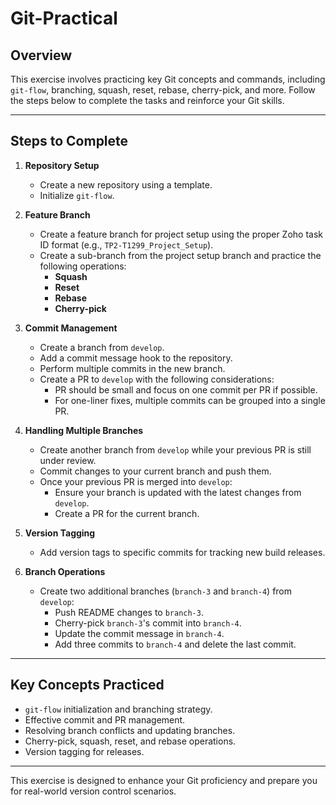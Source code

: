 # Git-Practical

## Overview
This exercise involves practicing key Git concepts and commands, including `git-flow`, branching, squash, reset, rebase, cherry-pick, and more. Follow the steps below to complete the tasks and reinforce your Git skills.

---

## Steps to Complete

1. **Repository Setup**
   - Create a new repository using a template.
   - Initialize `git-flow`.

2. **Feature Branch**
   - Create a feature branch for project setup using the proper Zoho task ID format (e.g., `TP2-T1299_Project_Setup`).
   - Create a sub-branch from the project setup branch and practice the following operations:
     - **Squash**
     - **Reset**
     - **Rebase**
     - **Cherry-pick**

3. **Commit Management**
   - Create a branch from `develop`.
   - Add a commit message hook to the repository.
   - Perform multiple commits in the new branch.
   - Create a PR to `develop` with the following considerations:
     - PR should be small and focus on one commit per PR if possible.
     - For one-liner fixes, multiple commits can be grouped into a single PR.

4. **Handling Multiple Branches**
   - Create another branch from `develop` while your previous PR is still under review.
   - Commit changes to your current branch and push them.
   - Once your previous PR is merged into `develop`:
     - Ensure your branch is updated with the latest changes from `develop`.
     - Create a PR for the current branch.

5. **Version Tagging**
   - Add version tags to specific commits for tracking new build releases.

6. **Branch Operations**
   - Create two additional branches (`branch-3` and `branch-4`) from `develop`:
     - Push README changes to `branch-3`.
     - Cherry-pick `branch-3`'s commit into `branch-4`.
     - Update the commit message in `branch-4`.
     - Add three commits to `branch-4` and delete the last commit.

---

## Key Concepts Practiced
- `git-flow` initialization and branching strategy.
- Effective commit and PR management.
- Resolving branch conflicts and updating branches.
- Cherry-pick, squash, reset, and rebase operations.
- Version tagging for releases.

---

This exercise is designed to enhance your Git proficiency and prepare you for real-world version control scenarios.
